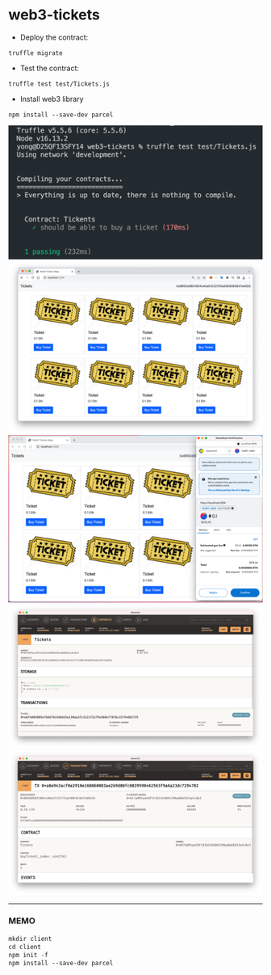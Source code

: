 # web3-tickets

- Deploy the contract:
```linux
truffle migrate
```

- Test the contract:
```linux
truffle test test/Tickets.js
```

- Install web3 library
```linux
npm install --save-dev parcel
```

<img src="https://github.com/hyc0812/web3-tickets/blob/master/pics/related_with_test_result.png" alt="drawing" width="600"/>
<img src="https://github.com/hyc0812/web3-tickets/blob/master/pics/front_end_display.png" alt="drawing" width="600"/>
<img src="https://github.com/hyc0812/web3-tickets/blob/master/pics/buying_ticket.png" alt="drawing" width="600"/>
<img src="https://github.com/hyc0812/web3-tickets/blob/master/pics/back_end_display_2.png" alt="drawing" width="600"/>
<img src="https://github.com/hyc0812/web3-tickets/blob/master/pics/back_end_display_1.png" alt="drawing" width="600"/>

---
### MEMO
```linux
mkdir client
cd client
npm init -f
npm install --save-dev parcel